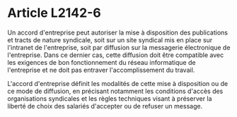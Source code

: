 # Article L2142-6

Un accord d'entreprise peut autoriser la mise à disposition des publications et tracts de nature syndicale, soit sur un site syndical mis en place sur l'intranet de l'entreprise, soit par diffusion sur la messagerie électronique de l'entreprise. Dans ce dernier cas, cette diffusion doit être compatible avec les exigences de bon fonctionnement du réseau informatique de l'entreprise et ne doit pas entraver l'accomplissement du travail.

L'accord d'entreprise définit les modalités de cette mise à disposition ou de ce mode de diffusion, en précisant notamment les conditions d'accès des organisations syndicales et les règles techniques visant à préserver la liberté de choix des salariés d'accepter ou de refuser un message.